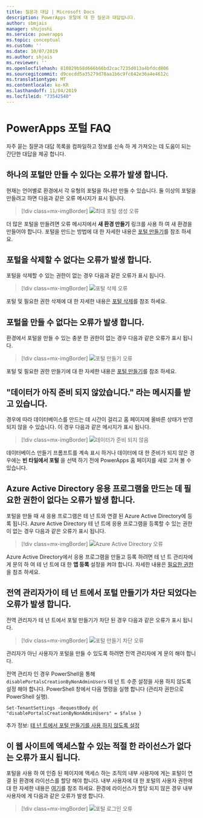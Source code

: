 ```yaml
---
title: 질문과 대답 | Microsoft Docs
description: PowerApps 포털에 대 한 질문과 대답입니다.
author: sbmjais
manager: shujoshi
ms.service: powerapps
ms.topic: conceptual
ms.custom: ''
ms.date: 10/07/2019
ms.author: shjais
ms.reviewer: ''
ms.openlocfilehash: 810829b58d666b66bd2cac7235d013a4bfdcd806
ms.sourcegitcommit: d9cecdd5a35279d78aa1b6c9fc642e36a4e4612c
ms.translationtype: MT
ms.contentlocale: ko-KR
ms.lasthandoff: 11/04/2019
ms.locfileid: "73542540"
---
```

# <a name="powerapps-portals-faq"></a>PowerApps 포털 FAQ

자주 묻는 질문과 대답 목록을 컴파일하고 정보를 신속 하 게 가져오는 데 도움이 되는 간단한 대답을 제공 합니다.

## <a name="im-getting-an-error-that-only-one-portal-can-be-created"></a>하나의 포털만 만들 수 있다는 오류가 발생 합니다.

현재는 언어별로 환경에서 각 유형의 포털을 하나만 만들 수 있습니다. 둘 이상의 포털을 만들려고 하면 다음과 같은 오류 메시지가 표시 됩니다.

> [!div class=mx-imgBorder]
> ![최대 포털 생성 오류](media/portal-max-error.png "최대 포털 생성 오류")

더 많은 포털을 만들려면 오류 메시지에서 **새 환경 만들기** 링크를 사용 하 여 새 환경을 만들어야 합니다. 포털을 만드는 방법에 대 한 자세한 내용은 [포털 만들기](create-portal.md)를 참조 하세요.

## <a name="im-getting-an-error-that-i-cant-delete-my-portal"></a>포털을 삭제할 수 없다는 오류가 발생 합니다.

포털을 삭제할 수 있는 권한이 없는 경우 다음과 같은 오류가 표시 됩니다.

> [!div class=mx-imgBorder]
> ![포털 삭제 오류](media/portal-delete-error.png "포털 삭제 오류")

포털 및 필요한 권한 삭제에 대 한 자세한 내용은 [포털 삭제](manage-existing-portals.md#delete)를 참조 하세요.

## <a name="im-getting-an-error-that-i-cant-create-a-portal"></a>포털을 만들 수 없다는 오류가 발생 합니다.

환경에서 포털을 만들 수 있는 충분 한 권한이 없는 경우 다음과 같은 오류가 표시 됩니다.

> [!div class=mx-imgBorder]
> ![포털 만들기 오류](media/portal-create-error.png "포털 만들기 오류")

포털 및 필요한 권한 만들기에 대 한 자세한 내용은 [포털 만들기](create-portal.md)를 참조 하세요.

## <a name="im-getting-the-message-your-data-isnt-quite-ready"></a>"데이터가 아직 준비 되지 않았습니다." 라는 메시지를 받고 있습니다.

경우에 따라 데이터베이스를 만드는 데 시간이 걸리고 홈 페이지에 올바른 상태가 반영 되지 않을 수 있습니다. 이 경우 다음과 같은 메시지가 표시 됩니다.

> [!div class=mx-imgBorder]
> ![데이터가 준비 되지 않음](media/data-not-ready.png "데이터가 준비 되지 않음")

데이터베이스 만들기 프롬프트를 계속 표시 하거나 데이터에 대 한 준비가 되지 않은 경우에는 **빈 타일에서 포털** 을 선택 하기 전에 PowerApps 홈 페이지를 새로 고쳐 볼 수 있습니다.

## <a name="im-getting-an-error-that-i-dont-have-required-permissions-to-create-azure-active-directory-applications"></a>Azure Active Directory 응용 프로그램을 만드는 데 필요한 권한이 없다는 오류가 발생 합니다.

포털을 만들 때 새 응용 프로그램은 테 넌 트와 연결 된 Azure Active Directory에 등록 됩니다. Azure Active Directory 테 넌 트에 응용 프로그램을 등록할 수 있는 권한이 없는 경우 다음과 같은 오류가 표시 됩니다.

> [!div class=mx-imgBorder]
> ![Azure Active Directory 오류](media/azure-ad-error.png "Azure Active Directory 오류")

Azure Active Directory에서 응용 프로그램을 만들고 등록 하려면 테 넌 트 관리자에 게 문의 하 여 테 넌 트에 대 한 **앱 등록** 설정을 켜야 합니다. 자세한 내용은 [필요한 권한](https://docs.microsoft.com/azure/active-directory/develop/howto-create-service-principal-portal#required-permissions)을 참조 하세요.

## <a name="im-getting-an-error-that-portal-creation-is-blocked-in-this-tenant-by-global-administrator"></a>전역 관리자가이 테 넌 트에서 포털 만들기가 차단 되었다는 오류가 발생 합니다.

전역 관리자가 테 넌 트에서 포털 만들기가 차단 된 경우 다음과 같은 오류가 표시 됩니다.

> [!div class=mx-imgBorder]
> ![포털 만들기 차단 오류](media/portal-create-blocked-error.png "포털 만들기 차단 오류")

관리자가 아닌 사용자가 포털을 만들 수 있도록 하려면 전역 관리자에 게 문의 해야 합니다.

전역 관리자 인 경우 PowerShell을 통해 `disablePortalsCreationByNonAdminUsers` 테 넌 트 수준 설정을 사용 하지 않도록 설정 해야 합니다. PowerShell 창에서 다음 명령을 실행 합니다 (관리자 권한으로 PowerShell 실행).

```
Set-TenantSettings -RequestBody @{ "disablePortalsCreationByNonAdminUsers" = $false }
```

추가 정보: [테 넌 트에서 포털 만들기를 사용 하지 않도록 설정](create-portal.md#disable-portal-creation-in-a-tenant)

## <a name="im-getting-an-error-that-i-dont-have-appropriate-license-to-access-this-website"></a>이 웹 사이트에 액세스할 수 있는 적절 한 라이선스가 없다는 오류가 표시 됩니다.

포털을 사용 하 여 인증 된 페이지에 액세스 하는 조직의 내부 사용자에 게는 포털이 연결 된 환경에 라이선스를 할당 해야 합니다. 내부 사용자에 대 한 포털의 사용자 권한에 대 한 자세한 내용은 [여기](https://docs.microsoft.com/power-platform/admin/powerapps-flow-licensing-faq#can-you-clarify-the-use-rights-to-portals-for-internal-users)를 참조 하세요. 환경에 라이선스가 할당 되지 않은 경우 내부 사용자에 게 다음과 같은 오류가 발생 합니다.

> [!div class=mx-imgBorder]
> ![포털 로그인 오류](media/portal-login-error.png "포털 로그인 오류")


